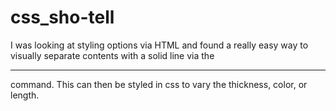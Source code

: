 # css_sho-tell
I was looking at styling options via HTML and found a really easy way to visually separate contents with a solid line via the
<hr> command. This can then be styled in css to vary the thickness, color, or length. 
